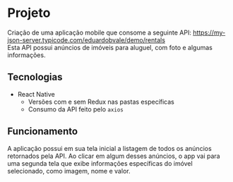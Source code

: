 # Projeto

Criação de uma aplicação mobile que consome a seguinte API: https://my-json-server.typicode.com/eduardobvale/demo/rentals </br>
Esta API possui anúncios de imóveis para aluguel, com foto e algumas informações.

## Tecnologias

- React Native
  * Versões com e sem Redux nas pastas específicas
  * Consumo da API feito pelo `axios`

## Funcionamento

A aplicação possui em sua tela inicial a listagem de todos os anúncios retornados pela API. Ao clicar em algum desses anúncios, o app vai para uma segunda tela que exibe informações específicas do imóvel selecionado, como imagem, nome e valor.
